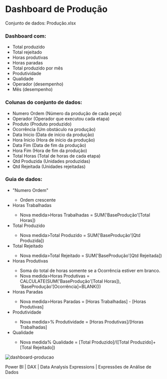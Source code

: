 <h1>Dashboard de Produção</h1>

Conjunto de dados: Produção.xlsx

<h3>Dashboard com:</h3>
<ul>
  <li>Total produzido</li>
  <li>Total rejeitado</li>
  <li>Horas produtivas</li>
  <li>Horas paradas</li>
  <li>Total produzido por mês</li>
  <li>Produtividade</li>
  <li>Qualidade</li>
  <li>Operador (desempenho)</li>
  <li>Mês (desempenho)</li>
</ul>

<h3>Colunas do conjunto de dados:</h3>
<ul>
  <li>Numero Ordem (Número da produção de cada peça)</li>
  <li>Operador (Operador que executou cada etapa)</li>
  <li>Produto (Produto produzido)</li>
  <li>Ocorrência (Um obstáculo na produção)</li>
  <li>Data Inicio (Data de início da produção)</li>
  <li>Hora Inicio (Hora de início da produção)</li>
  <li>Data Fim (Data de fim da produção)</li>
  <li>Hora Fim (Hora de fim da produção)</li>
  <li>Total Horas (Total de horas de cada etapa)</li>
  <li>Qtd Produzida (Unidades produzidas)</li>
  <li>Qtd Rejeitada (Unidades rejeitadas)</li>
</ul>

<h3>Guia de dados:</h3>
<ul>
  <li>"Numero Ordem"</li>
  <ul>
    <li>Ordem crescente</li>
  </ul>
  <li>Horas Trabalhadas</li>
  <ul>
    <li>Nova medida>Horas Trabalhadas = SUM('BaseProdução'[Total Horas])</li>
  </ul>
  <li>Total Produzido</li>
  <ul>
    <li>Nova medida>Total Produzido = SUM('BaseProdução'[Qtd Produzida])</li>
  </ul>
  <li>Total Rejeitado</li>
  <ul>
    <li>Nova medida>Total Rejeitado = SUM('BaseProdução'[Qtd Rejeitada])</li>
  </ul>
  <li>Horas Produtivas</li>
  <ul>
    <li>Soma do total de horas somente se a Ocorrência estiver em branco.</li>
    <li>Nova medida>Horas Produtivas = CALCULATE(SUM('BaseProdução'[Total Horas]), 'BaseProdução'[Ocorrência]=BLANK())</li>
  </ul>
  <li>Horas Paradas</li>
  <ul>
    <li>Nova medida>Horas Paradas = [Horas Trabalhadas] - [Horas Produtivas]</li>
  </ul>
  <li>Produtividade</li>
  <ul>
    <li>Nova medida>% Produtividade = [Horas Produtivas]/[Horas Trabalhadas]</li>
  </ul>
  <li>Qualidade</li>
  <ul>
    <li>Nova medida% Qualidade = [Total Produzido]/([Total Produzido]+[Total Rejeitado])</li>
  </ul>
</ul>

![dashboard-producao](https://github.com/carolinari/PowerBI/assets/85963623/363b5953-6891-454c-a806-80056aef5b6d)








Power BI | DAX | Data Analysis Expressions | Expressões de Análise de Dados
